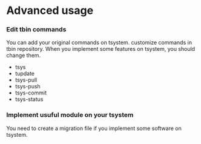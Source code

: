 # Advanced usage

### Edit tbin commands
You can add your original commands on tsystem. customize commands in tbin repository.
When you implement some features on tsystem, you should change them.
* tsys
* tupdate
* tsys-pull
* tsys-push
* tsys-commit
* tsys-status

### Implement usuful module on your tsystem
You need to create a migration file if you implement some software on tsystem.
